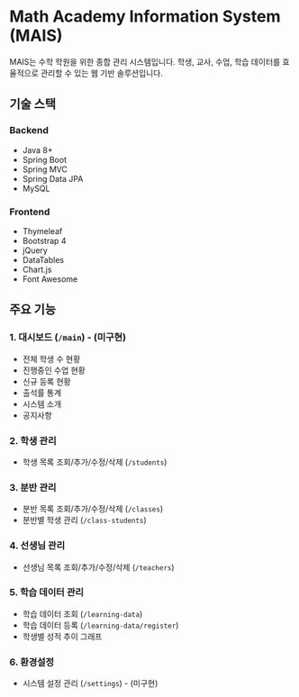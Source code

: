 # Math Academy Information System (MAIS)

MAIS는 수학 학원을 위한 종합 관리 시스템입니다. 학생, 교사, 수업, 학습 데이터를 효율적으로 관리할 수 있는 웹 기반 솔루션입니다.

## 기술 스택

### Backend
- Java 8+
- Spring Boot
- Spring MVC
- Spring Data JPA
- MySQL

### Frontend
- Thymeleaf
- Bootstrap 4
- jQuery
- DataTables
- Chart.js
- Font Awesome

## 주요 기능

### 1. 대시보드 (`/main`) - (미구현)
- 전체 학생 수 현황
- 진행중인 수업 현황
- 신규 등록 현황
- 출석률 통계
- 시스템 소개
- 공지사항

### 2. 학생 관리
- 학생 목록 조회/추가/수정/삭제 (`/students`)

### 3. 분반 관리
- 분반 목록 조회/추가/수정/삭제 (`/classes`)
- 분반별 학생 관리 (`/class-students`)

### 4. 선생님 관리
- 선생님 목록 조회/추가/수정/삭제 (`/teachers`)

### 5. 학습 데이터 관리
- 학습 데이터 조회 (`/learning-data`)
- 학습 데이터 등록 (`/learning-data/register`)
- 학생별 성적 추이 그래프

### 6. 환경설정
- 시스템 설정 관리 (`/settings`) - (미구현)

